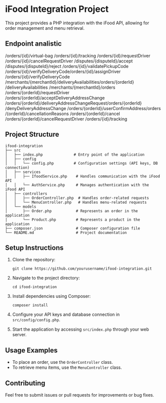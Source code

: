 # iFood Integration Project

This project provides a PHP integration with the iFood API, allowing for order management and menu retrieval.

## Endpoint analistic

​/orders​/{id}​/virtual-bag
/orders/{id}/tracking
/orders/{id}/requestDriver
/orders/{id}/cancelRequestDriver
/disputes/{disputeId}/accept
/disputes/{disputeId}/reject
/orders/{id}/validatePickupCode
/orders/{id}/verifyDeliveryCode
​/orders​/{id}​/assignDriver
/orders/{id}/verifyDeliveryCode
/merchants/{merchantId}/deliveryAvailabilities
​/orders​/{orderId}​/deliveryAvailabilities
/merchants/{merchantId}/orders
/orders/{orderId}/requestDriver
/orders/{orderId}/acceptDeliveryAddressChange
/orders/{orderId}/deliveryAddressChangeRequest
​/orders​/{orderId}​/denyDeliveryAddressChange
/orders/{orderId}/userConfirmAddress
​/orders​/{orderId}​/cancellationReasons
/orders/{orderId}/cancel
/orders/{orderId}/cancelRequestDriver
/orders/{id}/tracking


## Project Structure

```
ifood-integration
├── src
│   ├── index.php              # Entry point of the application
│   ├── config
│   │   └── config.php         # Configuration settings (API keys, DB connection)
│   ├── services
│   │   ├── IfoodService.php    # Handles communication with the iFood API
│   │   └── AuthService.php     # Manages authentication with the iFood API
│   ├── controllers
│   │   ├── OrderController.php  # Handles order-related requests
│   │   └── MenuController.php   # Handles menu-related requests
│   └── models
│       ├── Order.php           # Represents an order in the application
│       └── Product.php         # Represents a product in the application
├── composer.json               # Composer configuration file
└── README.md                   # Project documentation
```

## Setup Instructions

1. Clone the repository:
   ```
   git clone https://github.com/yourusername/ifood-integration.git
   ```

2. Navigate to the project directory:
   ```
   cd ifood-integration
   ```

3. Install dependencies using Composer:
   ```
   composer install
   ```

4. Configure your API keys and database connection in `src/config/config.php`.

5. Start the application by accessing `src/index.php` through your web server.

## Usage Examples

- To place an order, use the `OrderController` class.
- To retrieve menu items, use the `MenuController` class.

## Contributing

Feel free to submit issues or pull requests for improvements or bug fixes.